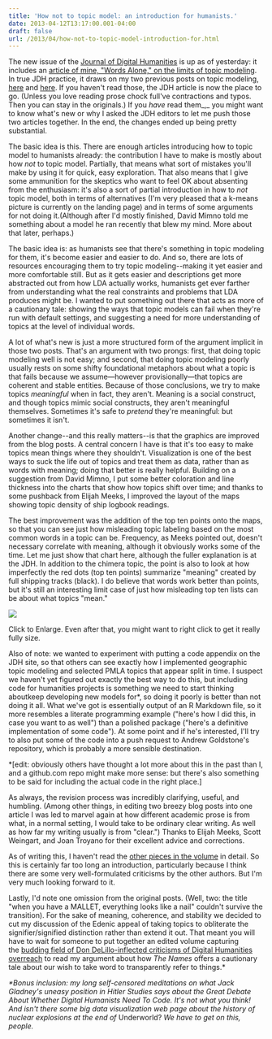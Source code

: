 ```yaml
---
title: 'How not to topic model: an introduction for humanists.'
date: 2013-04-12T13:17:00.001-04:00
draft: false
url: /2013/04/how-not-to-topic-model-introduction-for.html
---
```


The new issue of the [Journal of Digital Humanities](http://journalofdigitalhumanities.org/) is up as of yesterday: it includes an [article of mine, "Words Alone," on the limits of topic modeling](http://journalofdigitalhumanities.org/2-1/words-alone-by-benjamin-m-schmidt/). In true JDH practice, it draws on my two previous posts on topic modeling, [here](http://sappingattention.blogspot.com/2013/01/keeping-words-in-topic-models.html) and [here](http://sappingattention.blogspot.com/2012/11/when-you-have-mallet-everything-looks.html). If you haven't read those, the JDH article is now the place to go. (Unless you love reading prose chock full've contractions and typos. Then you can stay in the originals.) If you _have_ read them_,_ you might want to know what's new or why I asked the JDH editors to let me push those two articles together. In the end, the changes ended up being pretty substantial.  
  
  
  
The basic idea is this. There are enough articles introducing how to topic model to humanists already: the contribution I have to make is mostly about how _not_ to topic model. Partially, that means what sort of mistakes you'll make by using it for quick, easy exploration. That also means that I give some ammunition for the skeptics who want to feel OK about absenting from the enthusiasm: it's also a sort of partial introduction in how to _not_ topic model, both in terms of alternatives (I'm very pleased that a k-means picture is currently on the landing page) and in terms of some arguments for not doing it.(Although after I'd mostly finished, David Mimno told me something about a model he ran recently that blew my mind. More about that later, perhaps.)  
  
The basic idea is: as humanists see that there's something in topic modeling for them, it's become easier and easier to do. And so, there are lots of resources encouraging them to try topic modeling--making it yet easier and more comfortable still. But as it gets easier and descriptions get more abstracted out from how LDA actually works, humanists get ever farther from understanding what the real constraints and problems that LDA produces might be. I wanted to put something out there that acts as more of a cautionary tale: showing the ways that topic models can fail when they're run with default settings, and suggesting a need for more understanding of topics at the level of individual words.  
  
A lot of what's new is just a more structured form of the argument implicit in those two posts. That's an argument with two prongs: first, that doing topic modeling well is not easy; and second, that doing topic modeling poorly usually rests on some shifty foundational metaphors about what a topic is that fails because we assume—however provisionally—that topics are coherent and stable entities. Because of those conclusions, we try to make topics _meaningful_ when in fact, they aren't. Meaning is a social construct, and though topics mimic social constructs, they aren't meaningful themselves. Sometimes it's safe to _pretend_ they're meaningful: but sometimes it isn't.  
  
Another change--and this really matters--is that the graphics are improved from the blog posts. A central concern I have is that it's too easy to make topics mean things where they shouldn't. Visualization is one of the best ways to suck the life out of topics and treat them as data, rather than as words with meaning; doing that better is really helpful. Building on a suggestion from David Mimno, I put some better coloration and line thickness into the charts that show how topics shift over time; and thanks to some pushback from Elijah Meeks, I improved the layout of the maps showing topic density of ship logbook readings.  
  
The best improvement was the addition of the top ten points onto the maps, so that you can see just how misleading topic labeling based on the most common words in a topic can be. Frequency, as Meeks pointed out, doesn't necessary correlate with meaning, although it obviously works some of the time. Let me just show that chart here, although the fuller explanation is at the JDH. In addition to the chimera topic, the point is also to look at how imperfectly the red dots (top ten points) summarize "meaning" created by full shipping tracks (black). I do believe that words work better than points, but it's still an interesting limit case of just how misleading top ten lists can be about what topics "mean."  
  

[![](http://journalofdigitalhumanities.org/wp-content/uploads/2013/02/9topics.png)](http://journalofdigitalhumanities.org/wp-content/uploads/2013/02/9topics.png)

Click to Enlarge. Even after that, you might want to right click to get it really fully size.

  
Also of note: we wanted to experiment with putting a code appendix on the JDH site, so that others can see exactly how I implemented geographic topic modeling and selected PMLA topics that appear split in time. I suspect we haven't yet figured out exactly the best way to do this, but including code for humanities projects is something we need to start thinking aboutkeep developing new models for\*, so doing it poorly is better than not doing it all. What we've got is essentially output of an R Markdown file, so it more resembles a literate programming example ("here's how I did this, in case you want to as well") than a polished package ("here's a definitive implementation of some code"). At some point and if he's interested, I'll try to also put some of the code into a push request to Andrew Goldstone's repository, which is probably a more sensible destination.  
  
\*\[edit: obviously others have thought a lot more about this in the past than I, and a github.com repo might make more sense: but there's also something to be said for including the actual code in the right place.\]  
  
As always, the revision process was incredibly clarifying, useful, and humbling. (Among other things, in editing two breezy blog posts into one article I was led to marvel again at how different academic prose is from what, in a normal setting, I would take to be ordinary clear writing. As well as how far my writing usually is from "clear.") Thanks to Elijah Meeks, Scott Weingart, and Joan Troyano for their excellent advice and corrections.  
  
As of writing this, I haven't read the [other pieces in the volume](http://journalofdigitalhumanities.org/2-1/) in detail. So this is certainly far too long an introduction, particularly because I think there are some very well-formulated criticisms by the other authors. But I'm very much looking forward to it.  
  
Lastly, I'd note one omission from the original posts. (Well, two: the title "when you have a MALLET, everything looks like a nail" couldn't survive the transition). For the sake of meaning, coherence, and stability we decided to cut my discussion of the Edenic appeal of taking topics to obliterate the signifier/signified distinction rather than extend it out. That meant you will have to wait for someone to put together an edited volume capturing the [budding field of Don DeLillo-inflected criticisms of Digital Humanities overreach](http://dhdebates.gc.cuny.edu/debates/text/43) to read my argument about how _The Names_ offers a cautionary tale about our wish to take word to transparently refer to things.\*  
  
_\*Bonus inclusion: my long self-censored meditations on what Jack Gladney's uneasy position in Hitler Studies says about the Great Debate About Whether Digital Humanists Need To Code. It's not what you think! And isn't there some big data visualization web page about the history of nuclear explosions at the end of_ Underworld? _We have to get on this, people._